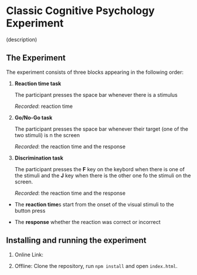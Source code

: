 # Classic Cognitive Psychology Experiment

(description)

## The Experiment

The experiment consists of three blocks appearing in the following order:


1. **Reaction time task**

	The participant presses the space bar whenever there is a stimulus

	*Recorded*: reaction time

2. **Go/No-Go task**

	The participant presses the space bar whenever their target (one of the two stimuli) is n the screen

	*Recorded*: the reaction time and the response

3. **Discrimination task**

	The participant presses the **F** key on the keybord when there is one of the stimuli and the **J** key when there is the other one fo the stimuli on the screen.

	*Recorded*: the reaction time and the response


* The **reaction time**s start from the onset of the visual stimuli to the button press

* The **response** whether the reaction was correct or incorrect


## Installing and running the experiment


1. Online Link:

2. Offline: Clone the repository, run `npm install` and open `index.html`. 
